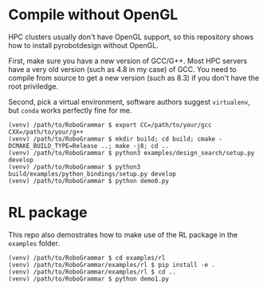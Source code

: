 # Compile without OpenGL

HPC clusters usually don't have OpenGL support, so this repository shows how to install pyrobotdesign without OpenGL.

First, make sure you have a new version of GCC/G++. Most HPC servers have a very old version (such as 4.8 in my case) of GCC. You need to compile from source to get a new version (such as 8.3) if you don't have the root priviledge.

Second, pick a virtual environment, software authors suggest `virtualenv`, but `conda` works perfectly fine for me.

```
(venv) /path/to/RoboGrammar $ export CC=/path/to/your/gcc CXX=/path/to/your/g++
(venv) /path/to/RoboGrammar $ mkdir build; cd build; cmake -DCMAKE_BUILD_TYPE=Release ..; make -j8; cd ..
(venv) /path/to/RoboGrammar $ python3 examples/design_search/setup.py develop
(venv) /path/to/RoboGrammar $ python3 build/examples/python_bindings/setup.py develop
(venv) /path/to/RoboGrammar $ python demo0.py
```

# RL package

This repo also demostrates how to make use of the RL package in the `examples` folder.

```shell
(venv) /path/to/RoboGrammar $ cd examples/rl
(venv) /path/to/RoboGrammar/examples/rl $ pip install -e .
(venv) /path/to/RoboGrammar/examples/rl $ cd ..
(venv) /path/to/RoboGrammar $ python demo1.py
```
